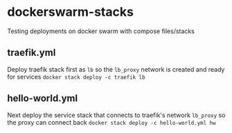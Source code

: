 # dockerswarm-stacks
Testing deployments on docker swarm with compose files/stacks

## traefik.yml
Deploy traefik stack first as `lb` so the `lb_proxy` network is created and ready for services
```docker stack deploy -c traefik lb```

## hello-world.yml
Next deploy the service stack that connects to traefik's network `lb_proxy` so the proxy can connect back
```docker stack deploy -c hello-world.yml hw```

